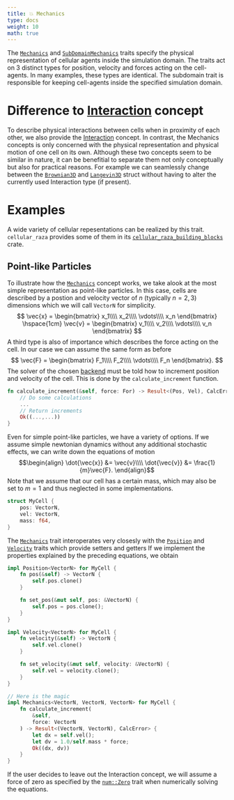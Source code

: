```yaml
---
title: 💥 Mechanics
type: docs
weight: 10
math: true
---
```


The [`Mechanics`](/docs/cellular_raza_concepts/trait.Mechanics.html) and
[`SubDomainMechanics`](/docs/cellular_raza_concepts/domain_new/trait.SubDomainMechanics.html) traits
specify the physical representation of cellular agents inside the simulation domain.
The traits act on 3 distinct types for position, velocity and forces acting on the cell-agents.
In many examples, these types are identical.
The subdomain trait is responsible for keeping cell-agents inside the specified simulation
domain.

# Difference to [Interaction](/internals/concepts/cell/interaction) concept

To describe physical interactions between cells when in proximity of each other, we also provide the
[Interaction](/internals/concepts/cell/interaction) concept.
In contrast, the Mechanics concepts is only concerned with the physical representation and physical
motion of one cell on its own.
Although these two concepts seem to be similar in nature, it can be benefitial to separate them not
only conceptually but also for practical reasons.
For example we can seamlessly change between the
[`Brownian3D`](/docs/cellular_raza_building_blocks/struct.Brownian3D.html) and
[`Langevin3D`](/docs/cellular_raza_building_blocks/struct.Langevin3D.html) struct without having to
alter the currently used Interaction type (if present).

# Examples
A wide variety of cellular repesentations can be realized by this trait.
`cellular_raza` provides some of them in its
[`cellular_raza_building_blocks`](/docs/cellular_raza_building_blocks) crate.

## Point-like Particles
To illustrate how the [`Mechanics`](/docs/cellular_raza_concepts/Mechanics.html) concept works, we
take alook at the most simple representation as point-like particles.
In this case, cells are described by a postion and velocity vector of $n$ (typically $n=2,3$)
dimensions which we will call `VectorN` for simplicity.
$$
    \vec{x} = \begin{bmatrix}
        x_1\\\\
        x_2\\\\
        \vdots\\\\
        x_n
    \end{bmatrix}
    \hspace{1cm}
    \vec{v} = \begin{bmatrix}
        v_1\\\\
        v_2\\\\
        \vdots\\\\
        v_n
    \end{bmatrix}
$$
A third type is also of importance which describes the force acting on the cell.
In our case we can assume the same form as before
$$
    \vec{F} = \begin{bmatrix}
        F_1\\\\
        F_2\\\\
        \vdots\\\\
        F_n
    \end{bmatrix}.
$$
The solver of the chosen [backend](/internals/backends) must be told how to increment position and
velocity of the cell.
This is done by the `calculate_increment` function.
```rust
fn calculate_increment(&self, force: For) -> Result<(Pos, Vel), CalcError> {
    // Do some calculations
    ...
    // Return increments
    Ok((...,...))
}
```
Even for simple point-like particles, we have a variety of options.
If we assume simple newtonian dynamics without any additional stochastic effects, we can write down
the equations of motion
$$\begin{align}
    \dot{\vec{x}} &= \vec{v}\\\\
    \dot{\vec{v}} &= \frac{1}{m}\vec{F}.
\end{align}$$
Note that we assume that our cell has a certain mass, which may also be set to $m=1$ and thus
neglected in some implementations.
```rust
struct MyCell {
    pos: VectorN,
    vel: VectorN,
    mass: f64,
}
```
The [`Mechanics`](/docs/cellular_raza_concepts/trait.Mechanics.html) trait interoperates very
closesly with the [`Position`](/docs/cellular_raza_concepts/trait.Position.html) and
[`Velocity`](/docs/cellular_raza_concepts/trait.Velocity.html) traits which provide setters and
getters
If we implement the properties explained by the preceding equations, we obtain
```rust
impl Position<VectorN> for MyCell {
    fn pos(&self) -> VectorN {
        self.pos.clone()
    }

    fn set_pos(&mut self, pos: &VectorN) {
        self.pos = pos.clone();
    }
}

impl Velocity<VectorN> for MyCell {
    fn velocity(&self) -> VectorN {
        self.vel.clone()
    }

    fn set_velocity(&mut self, velocity: &VectorN) {
        self.vel = velocity.clone();
    }
}

// Here is the magic
impl Mechanics<VectorN, VectorN, VectorN> for MyCell {
    fn calculate_increment(
        &self,
        force: VectorN
    ) -> Result<(VectorN, VectorN), CalcError> {
        let dx = self.vel();
        let dv = 1.0/self.mass * force;
        Ok((dx, dv))
    }
}
```
If the user decides to leave out the Interaction concept, we will assume a force of zero as
specified by the [`num::Zero`](https://docs.rs/num/latest/num/traits/trait.Zero.html) trait when
numerically solving the equations.
